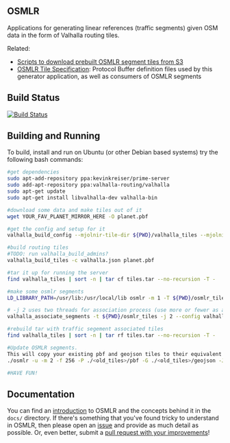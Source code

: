 OSMLR
-----

Applications for generating linear references (traffic segments) given OSM data in the form of Valhalla routing tiles.

Related:
- [Scripts to download prebuilt OSMLR segment tiles from S3](py/README.md)
- [OSMLR Tile Specification](https://github.com/opentraffic/osmlr-tile-spec): Protocol Buffer definition files used by this generator application, as well as consumers of OSMLR segments

Build Status
------------

[![Build Status](https://travis-ci.org/opentraffic/osmlr.svg?branch=master)](https://travis-ci.org/opentraffic/osmlr)

Building and Running
--------------------

To build, install and run on Ubuntu (or other Debian based systems) try the following bash commands:

```bash
#get dependencies
sudo apt-add-repository ppa:kevinkreiser/prime-server
sudo add-apt-repository ppa:valhalla-routing/valhalla
sudo apt-get update
sudo apt-get install libvalhalla-dev valhalla-bin

#download some data and make tiles out of it
wget YOUR_FAV_PLANET_MIRROR_HERE -O planet.pbf

#get the config and setup for it
valhalla_build_config --mjolnir-tile-dir ${PWD}/valhalla_tiles --mjolnir-tile-extract ${PWD}/valhalla_tiles.tar --mjolnir-timezone ${PWD}/valhalla_tiles/timezones.sqlite --mjolnir-admin ${PWD}/valhalla_tiles/admins.sqlite > valhalla.json

#build routing tiles
#TODO: run valhalla_build_admins?
valhalla_build_tiles -c valhalla.json planet.pbf

#tar it up for running the server
find valhalla_tiles | sort -n | tar cf tiles.tar --no-recursion -T -

#make some osmlr segments
LD_LIBRARY_PATH=/usr/lib:/usr/local/lib osmlr -m 1 -T ${PWD}/osmlr_tiles valhalla.json

# -j 2 uses two threads for association process (use more or fewer as available cores permit)
valhalla_associate_segments -t ${PWD}/osmlr_tiles -j 2 --config valhalla.json

#rebuild tar with traffic segement associated tiles
find valhalla_tiles | sort -n | tar rf tiles.tar --no-recursion -T -

#Update OSMLR segments.  
This will copy your existing pbf and geojson tiles to their equivalent output directories and update the tiles as needed.  Features will be removed add added from the feature collection in the geojson tiles.  Moreover, segements that no longer exist in the valhalla tiles will be cleared and a deletion date will be set. 
./osmlr -u -m 2 -f 256 -P ./<old_tiles>/pbf -G ./<old_tiles>/geojson -J ./<new_tiles>/geojson -T ./<new_tiles>/pbf --config valhalla.json

#HAVE FUN!
```

Documentation
-------------

You can find an [introduction](docs/intro.md) to OSMLR and the concepts behind it in the `docs/` directory. If there's something that you've found tricky to understand in OSMLR, then please open an [issue](https://github.com/opentraffic/osmlr/issues/new) and provide as much detail as possible. Or, even better, submit a [pull request with your improvements](https://github.com/opentraffic/osmlr/compare)!
